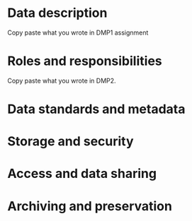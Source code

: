 # Data description

Copy paste what you wrote in DMP1 assignment

# Roles and responsibilities

Copy paste what you wrote in DMP2.

# Data standards and metadata

# Storage and security

# Access and data sharing

# Archiving and preservation
